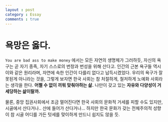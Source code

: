 ```yaml
---
layout : post
category : Essay
comments : true
---
```

# 욕망은 옳다.


`You are bad ass to make money` 에서는
모든 자연의 생명체가 그러하듯, 자신의 욕구는 곧 자기 종족, 자기 스스로의 번창과 번성을 위해 산다고.
인간의 근본 욕구들 역시 이와 같은 원리라며, 자연에 속한 인간이 다를리 없다고 납득시켰었다.
우리의 욕구가 잘못된게 아니라는 것을, 그렇게 보자면 한국 사회는 참 처절하게, 철저하게 노예화 사회라는 생각을 한다.
**어쩔 수 없이 끼워 맞춰야하는 삶.**
나만이 갖고 있는 **자유와 다양성이 거세당하는 삶이랄까.**

물론, 중앙 집권사회에서 조금 멀어진다면 한국 사회의 문화적 거세를 피할 수도 있지만, 시골에서 산다거나.. 산에 들어가 산다거나...
하지만 한국 문화가 갖는 전체주의적 성향이 참 시골 어디를 가든 텃세를 맞이하게 만드니 쉽지도 않을 듯.
